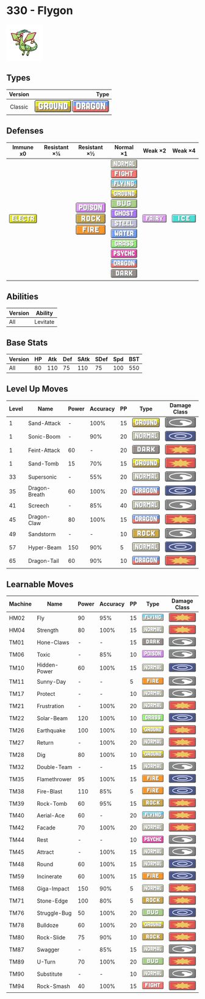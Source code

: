 # 330 - Flygon

![flygon](../img/pokemon/330.png)

## Types

| Version | Type                                                                  |
| :-----: | --------------------------------------------------------------------: |
| Classic | ![ground](../img/types/ground.png) ![dragon](../img/types/dragon.png) |

## Defenses

| Immune x0                              | Resistant ×¼ | Resistant ×½                                                                                             | Normal ×1                                                                                                                                                                                                                                                                                                                                                                                                                                                           | Weak ×2                          | Weak ×4                      |
| -------------------------------------- | ------------ | -------------------------------------------------------------------------------------------------------- | ------------------------------------------------------------------------------------------------------------------------------------------------------------------------------------------------------------------------------------------------------------------------------------------------------------------------------------------------------------------------------------------------------------------------------------------------------------------- | -------------------------------- | ---------------------------- |
| ![electric](../img/types/electric.png) |              | ![poison](../img/types/poison.png)<br/>![rock](../img/types/rock.png)<br/>![fire](../img/types/fire.png) | ![normal](../img/types/normal.png)<br/>![fighting](../img/types/fighting.png)<br/>![flying](../img/types/flying.png)<br/>![ground](../img/types/ground.png)<br/>![bug](../img/types/bug.png)<br/>![ghost](../img/types/ghost.png)<br/>![steel](../img/types/steel.png)<br/>![water](../img/types/water.png)<br/>![grass](../img/types/grass.png)<br/>![psychic](../img/types/psychic.png)<br/>![dragon](../img/types/dragon.png)<br/>![dark](../img/types/dark.png) | ![fairy](../img/types/fairy.png) | ![ice](../img/types/ice.png) |

## Abilities

| Version | Ability  |
| ------- | -------- |
| All     | Levitate |

## Base Stats

| Version | HP | Atk | Def | SAtk | SDef | Spd | BST |
| ------- | -- | --- | --- | ---- | ---- | --- | --- |
| All     | 80 | 110 | 75  | 110  | 75   | 100 | 550 |

## Level Up Moves

| Level | Name          | Power | Accuracy | PP | Type                               | Damage Class                           |
| ----- | ------------- | ----- | -------- | -- | ---------------------------------- | -------------------------------------- |
| 1     | Sand-Attack   | -     | 100%     | 15 | ![ground](../img/types/ground.png) | ![status](../img/types/status.png)     |
| 1     | Sonic-Boom    | -     | 90%      | 20 | ![normal](../img/types/normal.png) | ![special](../img/types/special.png)   |
| 1     | Feint-Attack  | 60    | -        | 20 | ![dark](../img/types/dark.png)     | ![physical](../img/types/physical.png) |
| 1     | Sand-Tomb     | 15    | 70%      | 15 | ![ground](../img/types/ground.png) | ![physical](../img/types/physical.png) |
| 33    | Supersonic    | -     | 55%      | 20 | ![normal](../img/types/normal.png) | ![status](../img/types/status.png)     |
| 35    | Dragon-Breath | 60    | 100%     | 20 | ![dragon](../img/types/dragon.png) | ![special](../img/types/special.png)   |
| 41    | Screech       | -     | 85%      | 40 | ![normal](../img/types/normal.png) | ![status](../img/types/status.png)     |
| 45    | Dragon-Claw   | 80    | 100%     | 15 | ![dragon](../img/types/dragon.png) | ![physical](../img/types/physical.png) |
| 49    | Sandstorm     | -     | -        | 10 | ![rock](../img/types/rock.png)     | ![status](../img/types/status.png)     |
| 57    | Hyper-Beam    | 150   | 90%      | 5  | ![normal](../img/types/normal.png) | ![special](../img/types/special.png)   |
| 65    | Dragon-Tail   | 60    | 90%      | 10 | ![dragon](../img/types/dragon.png) | ![physical](../img/types/physical.png) |

## Learnable Moves

| Machine | Name         | Power | Accuracy | PP | Type                                   | Damage Class                           |
| ------- | ------------ | ----- | -------- | -- | -------------------------------------- | -------------------------------------- |
| HM02    | Fly          | 90    | 95%      | 15 | ![flying](../img/types/flying.png)     | ![physical](../img/types/physical.png) |
| HM04    | Strength     | 80    | 100%     | 15 | ![normal](../img/types/normal.png)     | ![physical](../img/types/physical.png) |
| TM01    | Hone-Claws   | -     | -        | 15 | ![dark](../img/types/dark.png)         | ![status](../img/types/status.png)     |
| TM06    | Toxic        | -     | 85%      | 10 | ![poison](../img/types/poison.png)     | ![status](../img/types/status.png)     |
| TM10    | Hidden-Power | 60    | 100%     | 15 | ![normal](../img/types/normal.png)     | ![special](../img/types/special.png)   |
| TM11    | Sunny-Day    | -     | -        | 5  | ![fire](../img/types/fire.png)         | ![status](../img/types/status.png)     |
| TM17    | Protect      | -     | -        | 10 | ![normal](../img/types/normal.png)     | ![status](../img/types/status.png)     |
| TM21    | Frustration  | -     | 100%     | 20 | ![normal](../img/types/normal.png)     | ![physical](../img/types/physical.png) |
| TM22    | Solar-Beam   | 120   | 100%     | 10 | ![grass](../img/types/grass.png)       | ![special](../img/types/special.png)   |
| TM26    | Earthquake   | 100   | 100%     | 10 | ![ground](../img/types/ground.png)     | ![physical](../img/types/physical.png) |
| TM27    | Return       | -     | 100%     | 20 | ![normal](../img/types/normal.png)     | ![physical](../img/types/physical.png) |
| TM28    | Dig          | 80    | 100%     | 10 | ![ground](../img/types/ground.png)     | ![physical](../img/types/physical.png) |
| TM32    | Double-Team  | -     | -        | 15 | ![normal](../img/types/normal.png)     | ![status](../img/types/status.png)     |
| TM35    | Flamethrower | 95    | 100%     | 15 | ![fire](../img/types/fire.png)         | ![special](../img/types/special.png)   |
| TM38    | Fire-Blast   | 110   | 85%      | 5  | ![fire](../img/types/fire.png)         | ![special](../img/types/special.png)   |
| TM39    | Rock-Tomb    | 60    | 95%      | 15 | ![rock](../img/types/rock.png)         | ![physical](../img/types/physical.png) |
| TM40    | Aerial-Ace   | 60    | -        | 20 | ![flying](../img/types/flying.png)     | ![physical](../img/types/physical.png) |
| TM42    | Facade       | 70    | 100%     | 20 | ![normal](../img/types/normal.png)     | ![physical](../img/types/physical.png) |
| TM44    | Rest         | -     | -        | 10 | ![psychic](../img/types/psychic.png)   | ![status](../img/types/status.png)     |
| TM45    | Attract      | -     | 100%     | 15 | ![normal](../img/types/normal.png)     | ![status](../img/types/status.png)     |
| TM48    | Round        | 60    | 100%     | 15 | ![normal](../img/types/normal.png)     | ![special](../img/types/special.png)   |
| TM59    | Incinerate   | 60    | 100%     | 15 | ![fire](../img/types/fire.png)         | ![special](../img/types/special.png)   |
| TM68    | Giga-Impact  | 150   | 90%      | 5  | ![normal](../img/types/normal.png)     | ![physical](../img/types/physical.png) |
| TM71    | Stone-Edge   | 100   | 80%      | 5  | ![rock](../img/types/rock.png)         | ![physical](../img/types/physical.png) |
| TM76    | Struggle-Bug | 50    | 100%     | 20 | ![bug](../img/types/bug.png)           | ![special](../img/types/special.png)   |
| TM78    | Bulldoze     | 60    | 100%     | 20 | ![ground](../img/types/ground.png)     | ![physical](../img/types/physical.png) |
| TM80    | Rock-Slide   | 75    | 90%      | 10 | ![rock](../img/types/rock.png)         | ![physical](../img/types/physical.png) |
| TM87    | Swagger      | -     | 85%      | 15 | ![normal](../img/types/normal.png)     | ![status](../img/types/status.png)     |
| TM89    | U-Turn       | 70    | 100%     | 20 | ![bug](../img/types/bug.png)           | ![physical](../img/types/physical.png) |
| TM90    | Substitute   | -     | -        | 10 | ![normal](../img/types/normal.png)     | ![status](../img/types/status.png)     |
| TM94    | Rock-Smash   | 40    | 100%     | 15 | ![fighting](../img/types/fighting.png) | ![physical](../img/types/physical.png) |